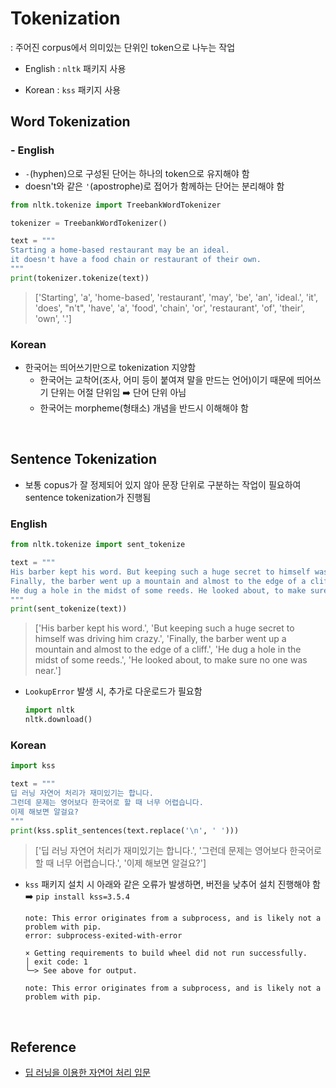 # Tokenization

: 주어진 corpus에서 의미있는 단위인 token으로 나누는 작업

- English : `nltk` 패키지 사용

- Korean : `kss` 패키지 사용

## Word Tokenization

### - English

- `-`(hyphen)으로 구성된 단어는 하나의 token으로 유지해야 함
- doesn't와 같은 `'`(apostrophe)로 접어가 함께하는 단어는 분리해야 함

```python
from nltk.tokenize import TreebankWordTokenizer

tokenizer = TreebankWordTokenizer()

text = """
Starting a home-based restaurant may be an ideal. 
it doesn't have a food chain or restaurant of their own.
"""
print(tokenizer.tokenize(text))
```

> ['Starting', 'a', 'home-based', 'restaurant', 'may', 'be', 'an', 'ideal.', 'it', 'does', "n't", 'have', 'a', 'food', 'chain', 'or', 'restaurant', 'of', 'their', 'own', '.']


### Korean

- 한국어는 띄어쓰기만으로 tokenization 지양함
    - 한국어는 교착어(조사, 어미 등이 붙여져 말을 만드는 언어)이기 때문에 띄어쓰기 단위는 어절 단위임 ➡️ 단어 단위 아님
    - 한국어는 morpheme(형태소) 개념을 반드시 이해해야 함

<br>

## Sentence Tokenization

- 보통 copus가 잘 정제되어 있지 않아 문장 단위로 구분하는 작업이 필요하여 sentence tokenization가 진행됨

### English

```python
from nltk.tokenize import sent_tokenize

text = """
His barber kept his word. But keeping such a huge secret to himself was driving him crazy. 
Finally, the barber went up a mountain and almost to the edge of a cliff. 
He dug a hole in the midst of some reeds. He looked about, to make sure no one was near.
"""
print(sent_tokenize(text))
```

> ['His barber kept his word.', 
> 'But keeping such a huge secret to himself was driving him crazy.', 
> 'Finally, the barber went up a mountain and almost to the edge of a cliff.', 
> 'He dug a hole in the midst of some reeds.', 'He looked about, to make sure no one was near.']

- `LookupError` 발생 시, 추가로 다운로드가 필요함

    ```python
    import nltk
    nltk.download()
    ```

### Korean

```python
import kss

text = """
딥 러닝 자연어 처리가 재미있기는 합니다.
그런데 문제는 영어보다 한국어로 할 때 너무 어렵습니다.
이제 해보면 알걸요?
"""
print(kss.split_sentences(text.replace('\n', ' ')))

```

> ['딥 러닝 자연어 처리가 재미있기는 합니다.', 
> '그런데 문제는 영어보다 한국어로 할 때 너무 어렵습니다.', 
> '이제 해보면 알걸요?']

- `kss` 패키지 설치 시 아래와 같은 오류가 발생하면, 버전을 낮추어 설치 진행해야 함 ➡️ `pip install kss=3.5.4`

   ```
   note: This error originates from a subprocess, and is likely not a problem with pip.
   error: subprocess-exited-with-error

   × Getting requirements to build wheel did not run successfully.
   │ exit code: 1
   ╰─> See above for output.
   
   note: This error originates from a subprocess, and is likely not a problem with pip.
   ```

<br>

## Reference

- [딥 러닝을 이용한 자연어 처리 입문](https://wikidocs.net/21698)
